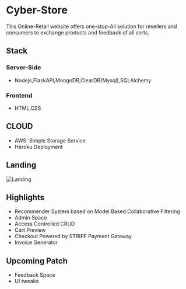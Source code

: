 # Cyber-Store
This Online-Retail website offers one-stop-All solution for resellers and consumers to exchange products and feedback of all sorts. 

## Stack

### Server-Side 
- Nodejs,FlaskAPI,MongoDB,ClearDB(Mysql),SQLAlchemy

### Frontend
- HTML,CSS

## CLOUD
- AWS' Simple Storage Service
- Heroku Deployment

## Landing

![Landing](https://user-images.githubusercontent.com/43987867/103312269-8388a700-4a42-11eb-9c71-635f8c4f5ede.gif)

## Highlights

- Recommender System based on Model Based Collaborative Filtering
- Admin Space
- Access Controlled CRUD
- Cart Preview
- Checkout Powered by STRIPE Payment Gateway
- Invoice Generator

## Upcoming Patch

- Feedback Space
- UI tweaks







